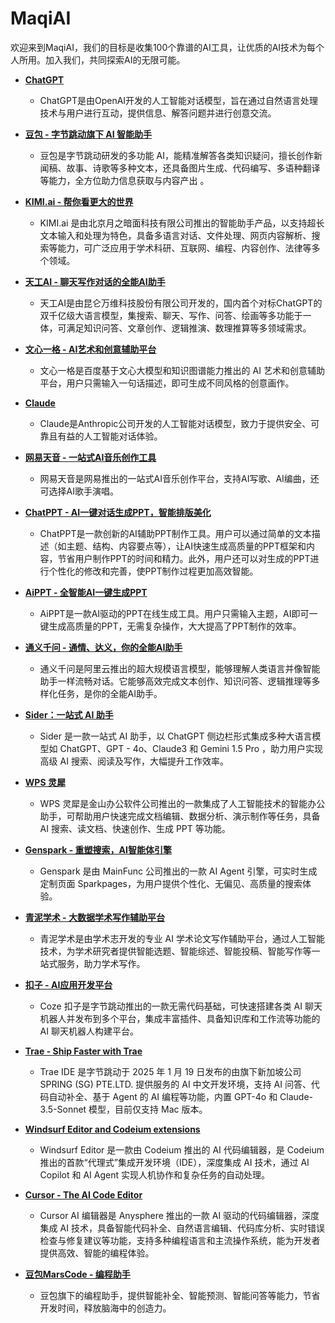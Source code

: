 # MaqiAI

欢迎来到MaqiAI，我们的目标是收集100个靠谱的AI工具，让优质的AI技术为每个人所用。加入我们，共同探索AI的无限可能。

- [**ChatGPT**](https://chatgpt.com/)
  * ChatGPT是由OpenAI开发的人工智能对话模型，旨在通过自然语言处理技术与用户进行互动，提供信息、解答问题并进行创意交流。

- [**豆包 - 字节跳动旗下 AI 智能助手**](https://www.doubao.com/)
  * 豆包是字节跳动研发的多功能 AI，能精准解答各类知识疑问，擅长创作新闻稿、故事、诗歌等多种文本，还具备图片生成、代码编写、多语种翻译等能力，全方位助力信息获取与内容产出 。

- [**KIMI.ai - 帮你看更大的世界**](https://kimi.moonshot.cn/)
  * KIMI.ai 是由北京月之暗面科技有限公司推出的智能助手产品，以支持超长文本输入和处理为特色，具备多语言对话、文件处理、网页内容解析、搜索等能力，可广泛应用于学术科研、互联网、编程、内容创作、法律等多个领域。

- [**天工AI - 聊天写作对话的全能AI助手**](https://www.tiangong.cn/)
  * 天工AI是由昆仑万维科技股份有限公司开发的，国内首个对标ChatGPT的双千亿级大语言模型，集搜索、聊天、写作、问答、绘画等多功能于一体，可满足知识问答、文章创作、逻辑推演、数理推算等多领域需求。

- [**文心一格 - AI艺术和创意辅助平台**](https://yige.baidu.com/)
  * 文心一格是百度基于文心大模型和知识图谱能力推出的 AI 艺术和创意辅助平台，用户只需输入一句话描述，即可生成不同风格的创意画作。

- [**Claude**](https://claude.ai/)
  * Claude是Anthropic公司开发的人工智能对话模型，致力于提供安全、可靠且有益的人工智能对话体验。
 
- [**网易天音 - 一站式AI音乐创作工具**](https://tianyin.music.163.com/)
  * 网易天音是网易推出的一站式AI音乐创作平台，支持AI写歌、AI编曲，还可选择AI歌手演唱。

- [**ChatPPT - AI一键对话生成PPT，智能排版美化**](https://chat-ppt.com/)
  * ChatPPT是一款创新的AI辅助PPT制作工具。用户可以通过简单的文本描述（如主题、结构、内容要点等），让AI快速生成高质量的PPT框架和内容，节省用户制作PPT的时间和精力。此外，用户还可以对生成的PPT进行个性化的修改和完善，使PPT制作过程更加高效智能。

- [**AiPPT - 全智能AI一键生成PPT**](https://www.aippt.cn/)
  * AiPPT是一款AI驱动的PPT在线生成工具。用户只需输入主题，AI即可一键生成高质量的PPT，无需复杂操作，大大提高了PPT制作的效率。

- [**通义千问 - 通情、达义，你的全能AI助手**](https://tongyi.aliyun.com/)
  * 通义千问是阿里云推出的超大规模语言模型，能够理解人类语言并像智能助手一样流畅对话。它能够高效完成文本创作、知识问答、逻辑推理等多样化任务，是你的全能AI助手。

- [**Sider：一站式 AI 助手**](https://sider.ai/)
  * Sider 是一款一站式 AI 助手，以 ChatGPT 侧边栏形式集成多种大语言模型如 ChatGPT、GPT - 4o、Claude3 和 Gemini 1.5 Pro ，助力用户实现高级 AI 搜索、阅读及写作，大幅提升工作效率。

- [**WPS 灵犀**](https://lingxi.wps.cn/)
  * WPS 灵犀是金山办公软件公司推出的一款集成了人工智能技术的智能办公助手，可帮助用户快速完成文档编辑、数据分析、演示制作等任务，具备 AI 搜索、读文档、快速创作、生成 PPT 等功能。

- [**Genspark - 重塑搜索，AI智能体引擎**](https://www.genspark.ai/)
  * Genspark 是由 MainFunc 公司推出的一款 AI Agent 引擎，可实时生成定制页面 Sparkpages，为用户提供个性化、无偏见、高质量的搜索体验。

- [**青泥学术 - 大数据学术写作辅助平台**](https://www.xueshuchuangxin.com/)
  * 青泥学术是由学术志开发的专业 AI 学术论文写作辅助平台，通过人工智能技术，为学术研究者提供智能选题、智能综述、智能投稿、智能写作等一站式服务，助力学术写作。

- [**扣子 - AI应用开发平台**](https://www.coze.cn/)
  * Coze 扣子是字节跳动推出的一款无需代码基础，可快速搭建各类 AI 聊天机器人并发布到多个平台，集成丰富插件、具备知识库和工作流等功能的 AI 聊天机器人构建平台。

- [**Trae - Ship Faster with Trae**](https://www.trae.ai/)
  * Trae IDE 是字节跳动于 2025 年 1 月 19 日发布的由旗下新加坡公司 SPRING (SG) PTE.LTD. 提供服务的 AI 中文开发环境，支持 AI 问答、代码自动补全、基于 Agent 的 AI 编程等功能，内置 GPT-4o 和 Claude-3.5-Sonnet 模型，目前仅支持 Mac 版本。

- [**Windsurf Editor and Codeium extensions**](https://codeium.com/)
  * Windsurf Editor 是一款由 Codeium 推出的 AI 代码编辑器，是 Codeium 推出的首款“代理式”集成开发环境（IDE），深度集成 AI 技术，通过 AI Copilot 和 AI Agent 实现人机协作和复杂任务的自动处理。

- [**Cursor - The AI Code Editor**](https://www.cursor.com/)
  * Cursor AI 编辑器是 Anysphere 推出的一款 AI 驱动的代码编辑器，深度集成 AI 技术，具备智能代码补全、自然语言编辑、代码库分析、实时错误检查与修复建议等功能，支持多种编程语言和主流操作系统，能为开发者提供高效、智能的编程体验。

- [**豆包MarsCode - 编程助手**](https://www.marscode.cn/)
  * 豆包旗下的编程助手，提供智能补全、智能预测、智能问答等能力，节省开发时间，释放脑海中的创造力。